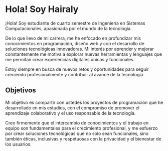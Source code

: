 
#  Hola! Soy Hairaly
¡Hola! Soy estudiante de cuarto semestre de Ingeniería en Sistemas Computacionales, apasionada por el mundo de la tecnología.

De lo que llevo de mi carrera, me he enfocado en profundizar mis conocimientos en programación, diseño web y con el desarrollo de soluciones tecnológicas innovadoras. Mi interés por aprender y mejorar constantemente me motiva a explorar nuevas herramientas y lenguajes que me permitan crear experiencias digitales únicas y funcionales.

Estoy siempre en busca de nuevos retos y oportunidades para seguir creciendo profesionalmente y contribuir al avance de la tecnología.
## Objetivos
Mi objetivo es compartir con ustedes los proyectos de programación que he desarrollado en mis estudios, con el compromiso de promover el aprendizaje colaborativo y el uso responsable de la tecnología.

Creo firmemente que el intercambio de conocimientos y el trabajo en equipo son fundamentales para el crecimiento profesional, y me esfuerzo por crear soluciones tecnológicas que no solo sean funcionales, sino también éticas, inclusivas y respetuosas con la privacidad y el bienestar de los usuarios. 







